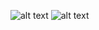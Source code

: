 ![alt text](https://github.com/user-attachments/assets/1ee3df1b-23eb-4d9b-9b91-6a45d3e0a75e)
![alt text](https://github.com/user-attachments/assets/6ba7c8d5-5f85-4a94-b946-f7d5de25751a)
